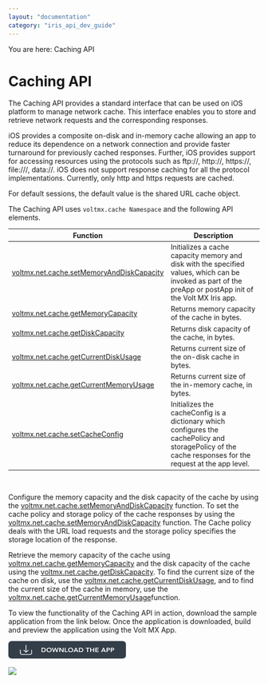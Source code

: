 ```yaml
---
layout: "documentation"
category: "iris_api_dev_guide"
---
```

                             

You are here: Caching API

Caching API
===========

The Caching API provides a standard interface that can be used on iOS platform to manage network cache. This interface enables you to store and retrieve network requests and the corresponding responses.

iOS provides a composite on-disk and in-memory cache allowing an app to reduce its dependence on a network connection and provide faster turnaround for previously cached responses. Further, iOS provides support for accessing resources using the protocols such as ftp://, http://, https://, file:///, data://. iOS does not support response caching for all the protocol implementations. Currently, only http and https requests are cached.

For default sessions, the default value is the shared URL cache object.

The Caching API uses `voltmx.cache Namespace` and the following API elements.

  
| Function | Description |
| --- | --- |
| [voltmx.net.cache.setMemoryAndDiskCapacity](voltmx.net.cache_functions.html#voltmx.net.cache.setMemoryAndDiskCapacity) | Initializes a cache capacity memory and disk with the specified values, which can be invoked as part of the preApp or postApp init of the Volt MX Iris app. |
| [voltmx.net.cache.getMemoryCapacity](voltmx.net.cache_functions.html#voltmx.net.cache.getMemoryCapacity()) | Returns memory capacity of the cache in bytes. |
| [voltmx.net.cache.getDiskCapacity](voltmx.net.cache_functions.html#voltmx.net.cache.getDiskCapacity()) | Returns disk capacity of the cache, in bytes. |
| [voltmx.net.cache.getCurrentDiskUsage](voltmx.net.cache_functions.html#voltmx.net.cache.getCurrentDiskUsage()) | Returns current size of the on-disk cache in bytes. |
| [voltmx.net.cache.getCurrentMemoryUsage](voltmx.net.cache_functions.html#voltmx.net.cache.getCurrentMemoryUsage()) | Returns current size of the in-memory cache, in bytes. |
| [voltmx.net.cache.setCacheConfig](voltmx.net.cache_functions.html#voltmx.net.cache.setCacheConfig) | Initializes the cacheConfig is a dictionary which configures the cachePolicy and storagePolicy of the cache responses for the request at the app level. |

 

Configure the memory capacity and the disk capacity of the cache by using the [voltmx.net.cache.setMemoryAndDiskCapacity](voltmx.net.cache_functions.html#voltmx.net.cache.setMemoryAndDiskCapacity) function. To set the cache policy and storage policy of the cache responses by using the [voltmx.net.cache.setMemoryAndDiskCapacity](voltmx.net.cache_functions.html#voltmx.net.cache.setMemoryAndDiskCapacity) function. The Cache policy deals with the URL load requests and the storage policy specifies the storage location of the response.

Retrieve the memory capacity of the cache using [voltmx.net.cache.getMemoryCapacity](voltmx.net.cache_functions.html#voltmx.net.cache.getMemoryCapacity()) and the disk capacity of the cache using the [voltmx.net.cache.getDiskCapacity](voltmx.net.cache_functions.html#voltmx.net.cache.getDiskCapacity()). To find the current size of the cache on disk, use the [voltmx.net.cache.getCurrentDiskUsage](voltmx.net.cache_functions.html#voltmx.net.cache.getCurrentDiskUsage()), and to find the current size of the cache in memory, use the [voltmx.net.cache.getCurrentMemoryUsage](voltmx.net.cache_functions.html#voltmx.net.cache.getCurrentMemoryUsage())function.

To view the functionality of the Caching API in action, download the sample application from the link below. Once the application is downloaded, build and preview the application using the Volt MX App.  

[![](resources/images/download_button_08__002__236x35.png)](https://github.com/HCL-TECH-SOFTWARE/volt-mx-samples/tree/main/CacheAPI)

![](resources/prettify/onload.png)
